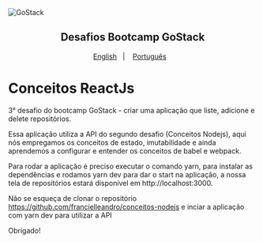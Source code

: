 <img alt="GoStack" src="https://storage.googleapis.com/golden-wind/bootcamp-gostack/header-desafios.png" />
<h2 align="center">
  Desafios Bootcamp GoStack
</h2>

<p align="center">
  <a href="README.en.md">English</a>&nbsp;&nbsp;&nbsp;|&nbsp;&nbsp;&nbsp;
  <a href="README.md">Português</a>&nbsp;&nbsp;&nbsp;
</p>


# Conceitos ReactJs

3° desafio do bootcamp GoStack - criar uma aplicação que liste, adicione e delete repositórios.

Essa aplicação utiliza a API do segundo desafio (Conceitos Nodejs), aqui nós empregamos os conceitos de estado, imutabilidade e ainda aprendemos a configurar e entender os conceitos de babel e webpack.

Para rodar a aplicação é preciso executar o comando yarn, para instalar as dependências e rodamos yarn dev para dar o start na aplicação, a nossa tela de repositórios estará disponível em http://localhost:3000.

Não se esqueça de clonar o repositório https://github.com/francielleandro/conceitos-nodejs e inciar a aplicação com yarn dev para utilizar a API

Obrigado!


